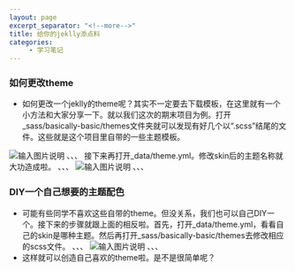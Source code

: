 ```yaml
---
layout: page
excerpt_separator: "<!--more-->"
title: 给你的jeklly添点料
categories:
     - 学习笔记
---
```

### 如何更改theme
- 如何更改一个jeklly的theme呢？其实不一定要去下载模板，在这里就有一个小方法和大家分享一下。就以我们这次的期末项目为例。打开_sass/basically-basic/themes文件夹就可以发现有好几个以“.scss”结尾的文件。这些就是这个项目里自带的一些主题模板。
<!--more-->
![输入图片说明](https://gitee.com/limiaohuang/Mywebsite/raw/gh-pages/assets/images/%E6%95%99%E7%A8%8B2.PNG)
、、、
接下来再打开_data/theme.yml。修改skin后的主题名称就大功造成啦。
、、、
![输入图片说明](https://gitee.com/limiaohuang/Mywebsite/raw/gh-pages/assets/images/%E6%95%99%E7%A8%8B1.PNG)
、、、
### DIY一个自己想要的主题配色
- 可能有些同学不喜欢这些自带的theme。但没关系，我们也可以自己DIY一个。接下来的步骤就跟上面的相反啦。首先，打开_data/theme.yml，看看自己的skin是哪种主题。然后再打开_sass/basically-basic/themes去修改相应的scss文件。
、、、
![输入图片说明](https://gitee.com/limiaohuang/Mywebsite/raw/gh-pages/assets/images/%E6%95%99%E7%A8%8B3.PNG)
、、、
- 这样就可以创造自己喜欢的theme啦。是不是很简单呢？